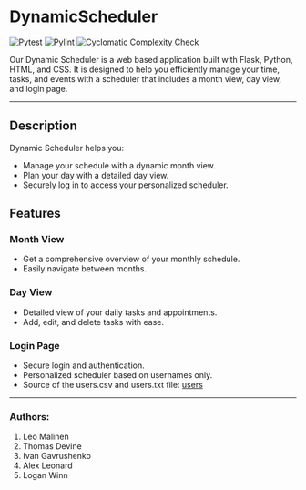 
# DynamicScheduler
[![Pytest](https://github.com/ChicoState/DynamicScheduler/actions/workflows/pytest.yml/badge.svg?branch=main&event=push)](https://github.com/ChicoState/DynamicScheduler/actions/workflows/pytest.yml)
[![Pylint](https://github.com/ChicoState/DynamicScheduler/actions/workflows/pylint.yml/badge.svg?event=push)](https://github.com/ChicoState/DynamicScheduler/actions/workflows/pylint.yml)
[![Cyclomatic Complexity Check](https://github.com/ChicoState/DynamicScheduler/actions/workflows/cyclomatic-complexity.yml/badge.svg?event=push)](https://github.com/ChicoState/DynamicScheduler/actions/workflows/cyclomatic-complexity.yml)

Our Dynamic Scheduler is a web based application built with Flask, Python, HTML, and CSS. It is designed to help you efficiently manage your time, tasks, and events with a scheduler that includes a month view, day view, and login page.

---

## Description

Dynamic Scheduler helps you:

- Manage your schedule with a dynamic month view.
- Plan your day with a detailed day view.
- Securely log in to access your personalized scheduler.

## Features

### Month View

- Get a comprehensive overview of your monthly schedule.
- Easily navigate between months.

### Day View

- Detailed view of your daily tasks and appointments.
- Add, edit, and delete tasks with ease.

### Login Page

- Secure login and authentication.
- Personalized scheduler based on usernames only.
- Source of the users.csv and users.txt file: [users](https://github.com/shouldbee/reserved-usernames)

---

### Authors: 

1. Leo Malinen
2. Thomas Devine
3. Ivan Gavrushenko
4. Alex Leonard
5. Logan Winn
